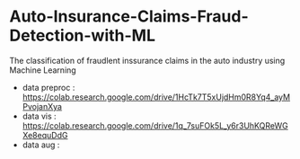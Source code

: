 # Auto-Insurance-Claims-Fraud-Detection-with-ML
The classification of fraudlent inssurance claims in the auto industry using Machine Learning


- data preproc : https://colab.research.google.com/drive/1HcTk7T5xUjdHm0R8Yq4_ayMPvojanXya
- data vis : https://colab.research.google.com/drive/1q_7suFOk5L_y6r3UhKQReWGXe8equDdG
- data aug : 
